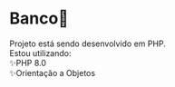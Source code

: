 # Banco🏦

Projeto está sendo desenvolvido em PHP.<br>
Estou utilizando:<br>
✨PHP 8.0<br>
✨Orientação a Objetos<br>
